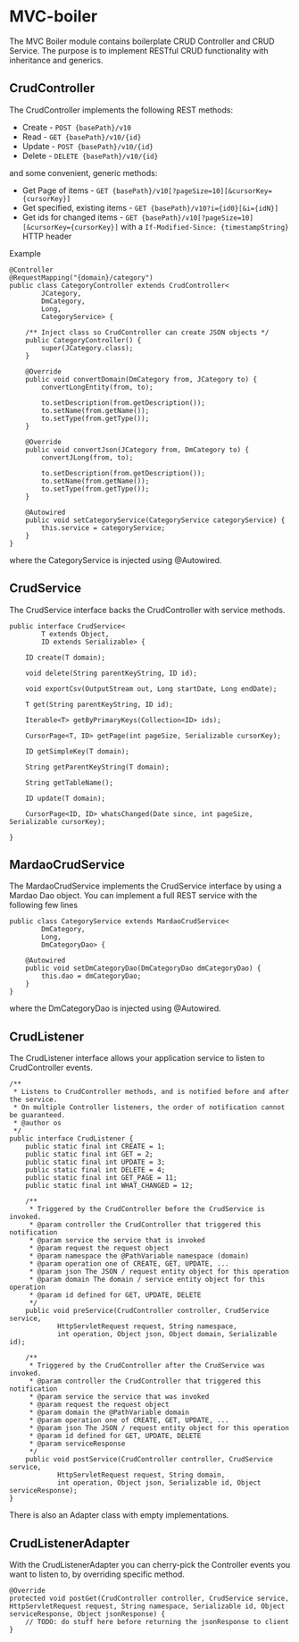 MVC-boiler
===========

The MVC Boiler module contains boilerplate CRUD Controller and CRUD Service. 
The purpose is to implement RESTful CRUD functionality with inheritance and generics.

CrudController
--------------
The CrudController implements the following REST methods:
* Create - `POST {basePath}/v10`
* Read - `GET {basePath}/v10/{id}`
* Update - `POST {basePath}/v10/{id}`
* Delete - `DELETE {basePath}/v10/{id}`

and some convenient, generic methods:

* Get Page of items - `GET {basePath}/v10[?pageSize=10][&cursorKey={cursorKey}]`
* Get specified, existing items - `GET {basePath}/v10?i={id0}[&i={idN}]`
* Get ids for changed items - `GET {basePath}/v10[?pageSize=10][&cursorKey={cursorKey}]` with a `If-Modified-Since: {timestampString}` HTTP header

Example
    
    @Controller
    @RequestMapping("{domain}/category")
    public class CategoryController extends CrudController< 
            JCategory, 
            DmCategory, 
            Long, 
            CategoryService> {

        /** Inject class so CrudController can create JSON objects */
        public CategoryController() {
            super(JCategory.class);
        }

        @Override
        public void convertDomain(DmCategory from, JCategory to) {
            convertLongEntity(from, to);

            to.setDescription(from.getDescription());
            to.setName(from.getName());
            to.setType(from.getType());
        }

        @Override
        public void convertJson(JCategory from, DmCategory to) {
            convertJLong(from, to);

            to.setDescription(from.getDescription());
            to.setName(from.getName());
            to.setType(from.getType());
        }

        @Autowired
        public void setCategoryService(CategoryService categoryService) {
            this.service = categoryService;
        }
    }

where the CategoryService is injected using @Autowired.

CrudService
-----------
The CrudService interface backs the CrudController with service methods.

    public interface CrudService<
            T extends Object, 
            ID extends Serializable> {

        ID create(T domain);

        void delete(String parentKeyString, ID id);

        void exportCsv(OutputStream out, Long startDate, Long endDate);

        T get(String parentKeyString, ID id);

        Iterable<T> getByPrimaryKeys(Collection<ID> ids);

        CursorPage<T, ID> getPage(int pageSize, Serializable cursorKey);

        ID getSimpleKey(T domain);

        String getParentKeyString(T domain);

        String getTableName();

        ID update(T domain);

        CursorPage<ID, ID> whatsChanged(Date since, int pageSize, Serializable cursorKey);

    }

MardaoCrudService
-----------------
The MardaoCrudService implements the CrudService interface by using a Mardao Dao
object. You can implement a full REST service with the following few lines

    public class CategoryService extends MardaoCrudService< 
            DmCategory, 
            Long, 
            DmCategoryDao> { 

        @Autowired
        public void setDmCategoryDao(DmCategoryDao dmCategoryDao) {
            this.dao = dmCategoryDao;
        }
    }
where the DmCategoryDao is injected using @Autowired.

CrudListener
------------
The CrudListener interface allows your application service to listen to CrudController
events.

    /**
     * Listens to CrudController methods, and is notified before and after the service.
     * On multiple Controller listeners, the order of notification cannot be guaranteed.
     * @author os
     */
    public interface CrudListener {
        public static final int CREATE = 1;
        public static final int GET = 2;
        public static final int UPDATE = 3;
        public static final int DELETE = 4;
        public static final int GET_PAGE = 11;
        public static final int WHAT_CHANGED = 12;

        /**
         * Triggered by the CrudController before the CrudService is invoked.
         * @param controller the CrudController that triggered this notification
         * @param service the service that is invoked
         * @param request the request object
         * @param namespace the @PathVariable namespace (domain)
         * @param operation one of CREATE, GET, UPDATE, ...
         * @param json The JSON / request entity object for this operation
         * @param domain The domain / service entity object for this operation
         * @param id defined for GET, UPDATE, DELETE
         */
        public void preService(CrudController controller, CrudService service,
                HttpServletRequest request, String namespace,
                int operation, Object json, Object domain, Serializable id);

        /**
         * Triggered by the CrudController after the CrudService was invoked.
         * @param controller the CrudController that triggered this notification
         * @param service the service that was invoked
         * @param request the request object
         * @param domain the @PathVariable domain
         * @param operation one of CREATE, GET, UPDATE, ...
         * @param json The JSON / request entity object for this operation
         * @param id defined for GET, UPDATE, DELETE
         * @param serviceResponse 
         */
        public void postService(CrudController controller, CrudService service,
                HttpServletRequest request, String domain,
                int operation, Object json, Serializable id, Object serviceResponse);
    }

There is also an Adapter class with empty implementations.

CrudListenerAdapter
-------------------
With the CrudListenerAdapter you can cherry-pick the Controller events you want
to listen to, by overriding specific method.

    @Override
    protected void postGet(CrudController controller, CrudService service, HttpServletRequest request, String namespace, Serializable id, Object serviceResponse, Object jsonResponse) {
        // TODO: do stuff here before returning the jsonResponse to client
    }

